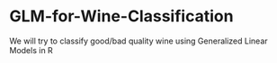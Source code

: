 GLM-for-Wine-Classification
===========================

We will try to classify good/bad quality wine using Generalized Linear Models in R
